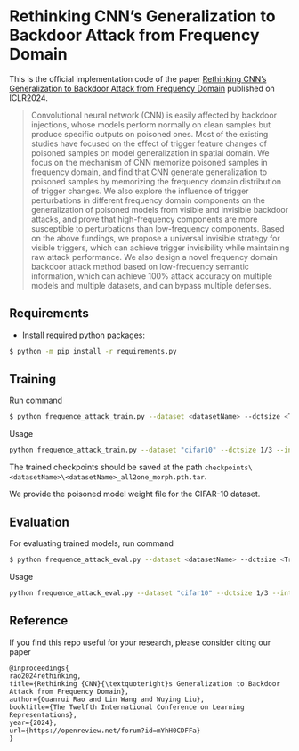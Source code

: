 # Rethinking CNN’s Generalization to Backdoor Attack from Frequency Domain
This is the official implementation code of the paper [Rethinking CNN’s Generalization to Backdoor Attack from Frequency Domain](https://openreview.net/forum?id=mYhH0CDFFa) published on ICLR2024.
> Convolutional neural network (CNN) is easily affected by backdoor injections, whose models perform normally on clean samples but produce specific outputs on poisoned ones. Most of the existing studies have focused on the effect of trigger feature changes of poisoned samples on model generalization in spatial domain. We focus on the mechanism of CNN memorize poisoned samples in frequency domain, and find that CNN generate generalization to poisoned samples by memorizing the frequency domain distribution of trigger changes. We also explore the influence of trigger perturbations in different frequency domain components on the generalization of poisoned models from visible and invisible backdoor attacks, and prove that high-frequency components are more susceptible to perturbations than low-frequency components. Based on the above fundings, we propose a universal invisible strategy for visible triggers, which can achieve trigger invisibility while maintaining raw attack performance. We also design a novel frequency domain backdoor attack method based on low-frequency semantic information, which can achieve 100% attack accuracy on multiple models and multiple datasets, and can bypass multiple defenses.

## Requirements
- Install required python packages:
```bash
$ python -m pip install -r requirements.py
```

## Training
Run command 
```bash
$ python frequence_attack_train.py --dataset <datasetName> --dctsize <TriggerRawSize> --intensity <TriggerIntensity>
```

Usage
```bash
python frequence_attack_train.py --dataset "cifar10" --dctsize 1/3 --intensity 0.4
```
The trained checkpoints should be saved at the path `checkpoints\<datasetName>\<datasetName>_all2one_morph.pth.tar`.

We provide the poisoned model weight file for the CIFAR-10 dataset.


## Evaluation 
For evaluating trained models, run command
```bash
$ python frequence_attack_eval.py --dataset <datasetName> --dctsize <TriggerRawSize> --intensity <TriggerIntensity>
```
Usage
```bash
python frequence_attack_eval.py --dataset "cifar10" --dctsize 1/3 --intensity 0.4
```

## Reference
If you find this repo useful for your research, please consider citing our paper
```
@inproceedings{
rao2024rethinking,
title={Rethinking {CNN}{\textquoteright}s Generalization to Backdoor Attack from Frequency Domain},
author={Quanrui Rao and Lin Wang and Wuying Liu},
booktitle={The Twelfth International Conference on Learning Representations},
year={2024},
url={https://openreview.net/forum?id=mYhH0CDFFa}
}
```

